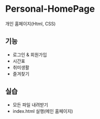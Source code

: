 # Personal-HomePage
개인 홈페이지(Html, CSS)

## 기능
- 로그인 & 회원가입
- 시간표
- 취미생활
- 즐겨찾기

## 실습
- 모든 파일 내려받기
- index.html 실행(메인 홈페이지)
